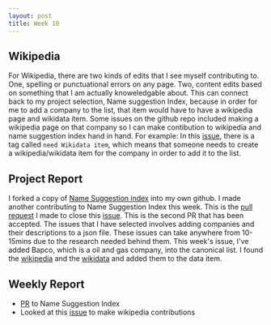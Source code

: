 ```yaml
---
layout: post
title: Week 10
---
```


## Wikipedia

For Wikipedia, there are two kinds of edits that I see myself contributing to. One, spelling or punctuational errors on any page. Two, content edits based on something that I am actually knoweledgable about. This can connect back to my project selection, Name suggestion Index, because in order for me to add a company to the list, that item would have to have a wikipedia page and wikidata item. Some issues on the github repo included making a wikipedia page on that company so I can make contibution to wikipedia and name suggestion index hand in hand. For example: In this [issue](https://github.com/osmlab/name-suggestion-index/issues/3200), there is a tag called `need Wikidata item`, which means that someone needs to create a wikipedia/wikidata item for the company in order to add it to the list.

## Project Report

I forked a copy of [Name Suggestion index](https://github.com/azheng4119/name-suggestion-index) into my own github. I
made another contributing to Name Suggestion Index this week. This is the [pull request](https://github.com/osmlab/name-suggestion-index/pull/3268) I made to close this [issue](https://github.com/osmlab/name-suggestion-index/issues/3236). This is the second PR that has been accepted. The issues that I have selected involves adding companies and their descriptions to a json file. These issues can take anywhere from 10-15mins due to the research needed behind them. This week's issue, I've added Bapco, which is a oil and gas company, into the canonical list. I found the [wikipedia](https://en.wikipedia.org/wiki/Bahrain_Petroleum_Company) and the [wikidata](https://www.wikidata.org/wiki/Q803640) and added them to the data item.

## Weekly Report

* [PR](https://github.com/osmlab/name-suggestion-index/pull/3268) to Name Suggestion Index
* Looked at this [issue](https://github.com/osmlab/name-suggestion-index/issues/3200) to make wikipedia contributions
